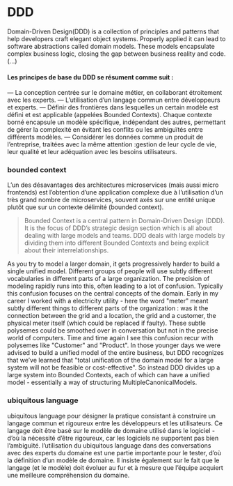 # DDD
Domain-Driven Design(DDD) is a collection of principles and patterns that help developers craft elegant object systems. Properly applied it can lead to software abstractions called domain models. These models encapsulate complex business logic, closing the gap between business reality and code. (...)
#### Les principes de base du DDD se résument comme suit :
— La conception centrée sur le domaine métier, en collaborant étroitement avec les experts.
— L’utilisation d’un langage commun entre développeurs et experts.
— Définir des frontières dans lesquelles un certain modèle est défini et est applicable (appelées Bounded Contexts). Chaque contexte borné encapsule un modèle spécifique, indépendant des autres, permettant de gérer la complexité en évitant les conflits ou les ambiguïtés entre différents modèles.
— Considérer les données comme un produit de l’entreprise, traitées avec la même attention :gestion de leur cycle de vie, leur qualité et leur adéquation avec les besoins utilisateurs.
### bounded context
L’un des désavantages des architectures microservices (mais aussi micro frontends) est l’obtention d’une application complexe due à l’utilisation d’un très grand nombre de microservices, souvent axés sur une entité unique plutôt que sur un contexte délimité (bounded context). 
>Bounded Context is a central pattern in Domain-Driven Design (DDD). It is the focus of DDD’s strategic design section which is all about dealing with large models and teams. DDD deals with large models by dividing them into different Bounded Contexts and being explicit about their interrelationships.

As you try to model a larger domain, it gets progressively harder to build a single unified model. Different groups of people will use subtly different vocabularies in different parts of a large organization. The precision of modeling rapidly runs into this, often leading to a lot of confusion. Typically this confusion focuses on the central concepts of the domain. Early in my career I worked with a electricity utility - here the word "meter" meant subtly different things to different parts of the organization : was it the connection between the grid and a location, the grid and a customer, the physical meter itself (which could be replaced if faulty). These subtle polysemes could be smoothed over in conversation but not in the precise world of computers. Time and time again I see this confusion recur with polysemes like "Customer" and "Product".
In those younger days we were advised to build a unified model of the entire business, but DDD recognizes that we’ve learned that "total unification of the domain model for a large system will not be feasible or cost-effective". So instead DDD divides up a large system into Bounded Contexts, each of which can have a unified model - essentially a way of structuring MultipleCanonicalModels.
### ubiquitous language 
ubiquitous language pour désigner la pratique consistant à construire un langage commun et rigoureux entre les développeurs et les utilisateurs. Ce langage doit être basé sur le modèle de domaine utilisé dans le logiciel - d’où la nécessité d’être rigoureux, car les logiciels ne supportent pas bien l’ambiguïté. l’utilisation du ubiquitous language dans des conversations avec des experts du domaine est une partie importante pour le tester, d’où la définition d’un modèle de domaine. Il insiste également sur le fait que le langage (et le modèle) doit évoluer au fur et à mesure que l’équipe
acquiert une meilleure compréhension du domaine.